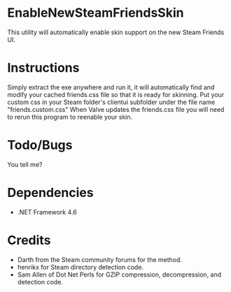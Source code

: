 # EnableNewSteamFriendsSkin
This utility will automatically enable skin support on the new Steam Friends UI.

# Instructions
Simply extract the exe anywhere and run it, it will automatically find and modify your cached friends.css file so that it is ready for skinning.
Put your custom css in your Steam folder's clientui subfolder under the file name "friends.custom.css"
When Valve updates the friends.css file you will need to rerun this program to reenable your skin.

# Todo/Bugs
You tell me?

# Dependencies
* .NET Framework 4.6

# Credits
* Darth from the Steam community forums for the method.
* henrikx for Steam directory detection code.
* Sam Allen of Dot Net Perls for GZIP compression, decompression, and detection code.
